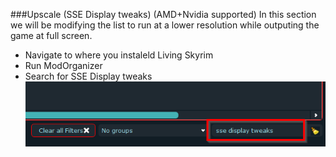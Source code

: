 ###Upscale (SSE Display tweaks) (AMD+Nvidia supported)
In this section we will be modifying the list to run at a lower resolution while outputing the game at full screen.

- Navigate to where you instaleld Living Skyrim
- Run ModOrganizer
- Search for SSE Display tweaks
 ![alt text](https://github.com/GamingConsultant/LivingSkyrim4/blob/main/Images/Performance/per1.PNG)
